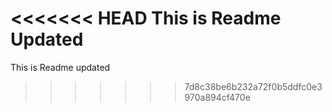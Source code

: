 <<<<<<< HEAD
This is Readme 
Updated
=======
This is Readme
updated 
>>>>>>> 7d8c38be6b232a72f0b5ddfc0e3970a894cf470e
